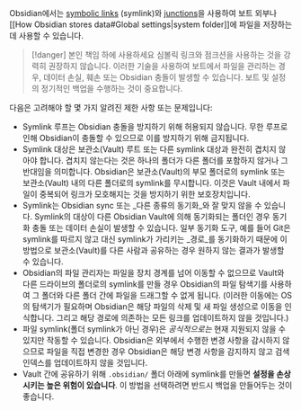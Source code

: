 Obsidian에서는 [symbolic links](https://en.wikipedia.org/wiki/Symbolic_link) (symlink)와 [junctions](https://learn.microsoft.com/en-us/windows/win32/fileio/hard-links-and-junctions#junctions)을 사용하여 보트 외부나 [[How Obsidian stores data#Global settings|system folder]]에 파일을 저장하는 데 사용할 수 있습니다.

> [!danger] 본인 책임 하에 사용하세요
> 심볼릭 링크와 점크션을 사용하는 것을 강력히 권장하지 않습니다. 이러한 기술을 사용하여 보트에서 파일을 관리하는 경우, 데이터 손실, 훼손 또는 Obsidian 충돌이 발생할 수 있습니다. 보트 및 설정의 정기적인 백업을 수행하는 것이 중요합니다.

다음은 고려해야 할 몇 가지 알려진 제한 사항 또는 문제입니다:

- Symlink 루프는 Obsidian 충돌을 방지하기 위해 허용되지 않습니다. 무한 루프로 인해 Obsidian이 충돌할 수 있으므로 이를 방지하기 위해 금지됩니다.
- Symlink 대상은 보관소(Vault) 루트 또는 다른 symlink 대상과 완전히 겹치지 않아야 합니다. 겹치지 않는다는 것은 하나의 폴더가 다른 폴더를 포함하지 않거나 그 반대임을 의미합니다. Obsidian은 보관소(Vault)의 부모 폴더로의 symlink 또는 보관소(Vault) 내의 다른 폴더로의 symlink를 무시합니다. 이것은 Vault 내에서 파일이 중복되어 링크가 모호해지는 것을 방지하기 위한 보호장치입니다.
- Symlink는 Obsidian sync 또는 _다른 종류의 동기화_와 잘 맞지 않을 수 있습니다. Symlink의 대상이 다른 Obsidian Vault에 의해 동기화되는 폴더인 경우 동기화 충돌 또는 데이터 손실이 발생할 수 있습니다. 일부 동기화 도구, 예를 들어 Git은 symlink를 따르지 않고 대신 symlink가 가리키는 _경로_를 동기화하기 때문에 이 방법으로 보관소(Vault)를 다른 사람과 공유하는 경우 원하지 않는 결과가 발생할 수 있습니다.
- Obsidian의 파일 관리자는 파일을 장치 경계를 넘어 이동할 수 없으므로 Vault와 다른 드라이브의 폴더로의 symlink를 만들 경우 Obsidian의 파일 탐색기를 사용하여 그 폴더와 다른 폴더 간에 파일을 드래그할 수 없게 됩니다. (이러한 이동에는 OS의 탐색기가 필요하며 Obsidian은 해당 파일의 삭제 및 새 파일 생성으로 이동을 인식합니다. 그리고 해당 경로에 의존하는 모든 링크를 업데이트하지 않을 것입니다.)
- 파일 symlink(폴더 symlink가 아닌 경우)은 _공식적으로는_ 현재 지원되지 않을 수 있지만 작동할 수 있습니다. Obsidian은 외부에서 수행한 변경 사항을 감시하지 않으므로 파일을 직접 변경한 경우 Obsidian은 해당 변경 사항을 감지하지 않고 검색 인덱스를 업데이트하지 않을 것입니다.
- Vault 간에 공유하기 위해 `.obsidian/` 폴더 아래에 symlink를 만들면 **설정을 손상시키는 높은 위험이 있습니다**. 이 방법을 선택하려면 반드시 백업을 만들어두는 것이 좋습니다.
